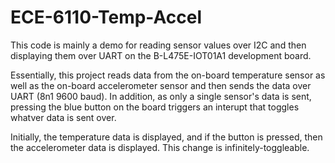 # ECE-6110-Temp-Accel

This code is mainly a demo for reading sensor values over I2C and then displaying them
over UART on the B-L475E-IOT01A1 development board.

Essentially, this project reads data from the on-board temperature sensor as well as the 
on-board accelerometer sensor and then sends the data over UART (8n1 9600 baud). In
addition, as only a single sensor's data is sent, pressing the blue button on the board triggers an interupt 
that toggles whatver data is sent over.

Initially, the temperature data is displayed, and if the button is pressed, then the accelerometer data is displayed.
This change is infinitely-toggleable. 
